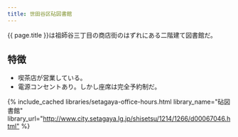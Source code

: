 ```yaml
---
title: 世田谷区砧図書館
---
```


{{ page.title }}は祖師谷三丁目の商店街のはずれにある二階建て図書館だ。

## 特徴

* 喫茶店が営業している。
* 電源コンセントあり。しかし座席は完全予約制だ。

{% include_cached libraries/setagaya-office-hours.html
    library_name="砧図書館"
    library_url="<http://www.city.setagaya.lg.jp/shisetsu/1214/1266/d00067046.html"> %}
